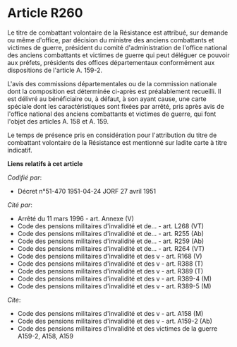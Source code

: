 # Article R260

Le titre de combattant volontaire de la Résistance est attribué, sur demande ou même d'office, par décision du ministre des
anciens combattants et victimes de guerre, président du comité d'administration de l'office national des anciens combattants
et victimes de guerre qui peut déléguer ce pouvoir aux préfets, présidents des offices départementaux conformément aux
dispositions de l'article A. 159-2.

L'avis des commissions départementales ou de la commission nationale dont la composition est déterminée ci-après est
préalablement recueilli. Il est délivré au bénéficiaire ou, à défaut, à son ayant cause, une carte spéciale dont les
caractéristiques sont fixées par arrêté, pris après avis de l'office national des anciens combattants et victimes de guerre,
qui font l'objet des articles A. 158 et A. 159.

Le temps de présence pris en considération pour l'attribution du titre de combattant volontaire de la Résistance est
mentionné sur ladite carte à titre indicatif.

**Liens relatifs à cet article**

_Codifié par_:

  - Décret n°51-470 1951-04-24 JORF 27 avril 1951

_Cité par_:

  - Arrêté du 11 mars 1996 - art. Annexe (V)
  - Code des pensions militaires d'invalidité et de... - art. L268 (VT)
  - Code des pensions militaires d'invalidité et de... - art. R255 (Ab)
  - Code des pensions militaires d'invalidité et de... - art. R259 (Ab)
  - Code des pensions militaires d'invalidité et de... - art. R264 (VT)
  - Code des pensions militaires d'invalidité et des v - art. R168 (V)
  - Code des pensions militaires d'invalidité et des v - art. R388 (T)
  - Code des pensions militaires d'invalidité et des v - art. R389 (T)
  - Code des pensions militaires d'invalidité et des v - art. R389-4 (M)
  - Code des pensions militaires d'invalidité et des v - art. R389-5 (M)

_Cite_:

  - Code des pensions militaires d'invalidité et des v - art. A158 (M)
  - Code des pensions militaires d'invalidité et des v - art. A159-2 (Ab)
  - Code des pensions militaires d'invalidité et des victimes de la guerre A159-2, A158, A159
